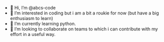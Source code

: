 - 👋 Hi, I’m @abcs-code
- 👀 I’m interested in coding but i am a bit a roukie for now (but have a big enthusiasm to learn)
- 🌱 I’m currently learning python.
- 💞️ I’m looking to collaborate on teams to which i can contribute with my effort in a useful way.

<!---
abcs-code/abcs-code is a ✨ special ✨ repository because its `README.md` (this file) appears on your GitHub profile.
You can click the Preview link to take a look at your changes.
--->
